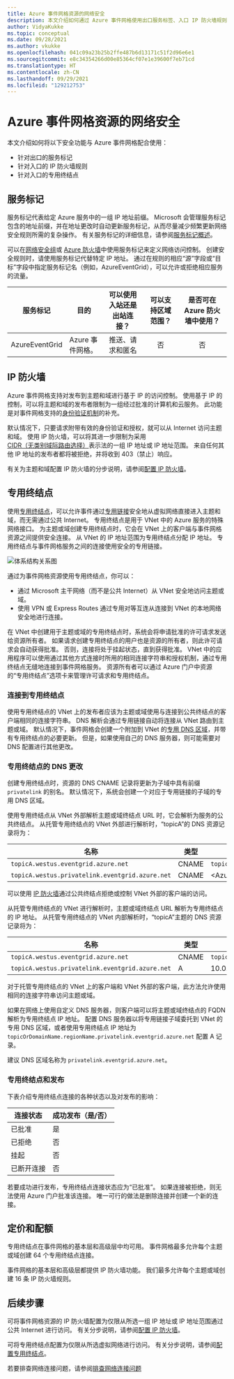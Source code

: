 ```yaml
---
title: Azure 事件网格资源的网络安全
description: 本文介绍如何通过 Azure 事件网格使用出口服务标签、入口 IP 防火墙规则以及入口专用终结点。
author: VidyaKukke
ms.topic: conceptual
ms.date: 09/28/2021
ms.author: vkukke
ms.openlocfilehash: 041c09a23b25b2ffe487b6d13171c51f2d96e6e1
ms.sourcegitcommit: e8c34354266d00e85364cf07e1e39600f7eb71cd
ms.translationtype: HT
ms.contentlocale: zh-CN
ms.lasthandoff: 09/29/2021
ms.locfileid: "129212753"
---
```

# <a name="network-security-for-azure-event-grid-resources"></a>Azure 事件网格资源的网络安全
本文介绍如何将以下安全功能与 Azure 事件网格配合使用： 

- 针对出口的服务标记
- 针对入口的 IP 防火墙规则
- 针对入口的专用终结点


## <a name="service-tags"></a>服务标记
服务标记代表给定 Azure 服务中的一组 IP 地址前缀。 Microsoft 会管理服务标记包含的地址前缀，并在地址更改时自动更新服务标记，从而尽量减少频繁更新网络安全规则所需的复杂操作。 有关服务标记的详细信息，请参阅[服务标记概述](../virtual-network/service-tags-overview.md)。

可以在[网络安全组](../virtual-network/network-security-groups-overview.md#security-rules)或 [Azure 防火墙](../firewall/service-tags.md)中使用服务标记来定义网络访问控制。 创建安全规则时，请使用服务标记代替特定 IP 地址。 通过在规则的相应“源”字段或“目标”字段中指定服务标记名（例如，AzureEventGrid），可以允许或拒绝相应服务的流量。

| 服务标记 | 目的 | 可以使用入站还是出站连接？ | 可以支持区域范围？ | 是否可在 Azure 防火墙中使用？ |
| --- | -------- |:---:|:---:|:---:|
| AzureEventGrid | Azure 事件网格。 | 推送、请求和匿名 | 否 | 否 |


## <a name="ip-firewall"></a>IP 防火墙 
Azure 事件网格支持对发布到主题和域进行基于 IP 的访问控制。 使用基于 IP 的控制，可以将主题和域的发布者限制为一组经过批准的计算机和云服务。 此功能是对事件网格支持的[身份验证机制](security-authentication.md)的补充。

默认情况下，只要请求附带有效的身份验证和授权，就可以从 Internet 访问主题和域。 使用 IP 防火墙，可以将其进一步限制为采用 [CIDR（无类别域际路由选择）](https://en.wikipedia.org/wiki/Classless_Inter-Domain_Routing)表示法的一组 IP 地址或 IP 地址范围。 来自任何其他 IP 地址的发布者都将被拒绝，并将收到 403（禁止）响应。

有关为主题和域配置 IP 防火墙的分步说明，请参阅[配置 IP 防火墙](configure-firewall.md)。

## <a name="private-endpoints"></a>专用终结点
使用[专用终结点](../private-link/private-endpoint-overview.md)，可以允许事件通过[专用链接](../private-link/private-link-overview.md)安全地从虚拟网络直接进入主题和域，而无需通过公共 Internet。 专用终结点是用于 VNet 中的 Azure 服务的特殊网络接口。 为主题或域创建专用终结点时，它会在 VNet 上的客户端与事件网格资源之间提供安全连接。 从 VNet 的 IP 地址范围为专用终结点分配 IP 地址。 专用终结点与事件网格服务之间的连接使用安全的专用链接。

![体系结构关系图](./media/network-security/architecture-diagram.png)

通过为事件网格资源使用专用终结点，你可以：

- 通过 Microsoft 主干网络（而不是公共 Internet）从 VNet 安全地访问主题或域。
- 使用 VPN 或 Express Routes 通过专用对等互连从连接到 VNet 的本地网络安全地进行连接。

在 VNet 中创建用于主题或域的专用终结点时，系统会将申请批准的许可请求发送给资源所有者。 如果请求创建专用终结点的用户也是资源的所有者，则此许可请求会自动获得批准。 否则，连接将处于挂起状态，直到获得批准。 VNet 中的应用程序可以使用通过其他方式连接时所用的相同连接字符串和授权机制，通过专用终结点无缝地连接到事件网格服务。 资源所有者可以通过 Azure 门户中资源的“专用终结点”选项卡来管理许可请求和专用终结点。

### <a name="connect-to-private-endpoints"></a>连接到专用终结点
使用专用终结点的 VNet 上的发布者应该为主题或域使用与连接到公共终结点的客户端相同的连接字符串。 DNS 解析会通过专用链接自动将连接从 VNet 路由到主题或域。 默认情况下，事件网格会创建一个附加到 VNet 的[专用 DNS 区域](../dns/private-dns-overview.md)，并带有专用终结点的必要更新。 但是，如果使用自己的 DNS 服务器，则可能需要对 DNS 配置进行其他更改。

### <a name="dns-changes-for-private-endpoints"></a>专用终结点的 DNS 更改
创建专用终结点时，资源的 DNS CNAME 记录将更新为子域中具有前缀 `privatelink` 的别名。 默认情况下，系统会创建一个对应于专用链接的子域的专用 DNS 区域。 

使用专用终结点从 VNet 外部解析主题或域终结点 URL 时，它会解析为服务的公共终结点。 从托管专用终结点的 VNet 外部进行解析时，“topicA”的 DNS 资源记录将为：

| 名称                                          | 类型      | Value                                         |
| --------------------------------------------- | ----------| --------------------------------------------- |  
| `topicA.westus.eventgrid.azure.net`             | CNAME     | `topicA.westus.privatelink.eventgrid.azure.net` |
| `topicA.westus.privatelink.eventgrid.azure.net` | CNAME     | \<Azure traffic manager profile\>

可以使用 [IP 防火墙](#ip-firewall)通过公共终结点拒绝或控制 VNet 外部的客户端的访问。 

从托管专用终结点的 VNet 进行解析时，主题或域终结点 URL 解析为专用终结点的 IP 地址。 从托管专用终结点的 VNet 内部解析时，“topicA”主题的 DNS 资源记录将为：

| 名称                                          | 类型      | Value                                         |
| --------------------------------------------- | ----------| --------------------------------------------- |  
| `topicA.westus.eventgrid.azure.net`             | CNAME     | `topicA.westus.privatelink.eventgrid.azure.net` |
| `topicA.westus.privatelink.eventgrid.azure.net` | A         | 10.0.0.5

对于托管专用终结点的 VNet 上的客户端和 VNet 外部的客户端，此方法允许使用相同的连接字符串访问主题或域。

如果在网络上使用自定义 DNS 服务器，则客户端可以将主题或域终结点的 FQDN 解析为专用终结点 IP 地址。 配置 DNS 服务器以将专用链接子域委托到 VNet 的专用 DNS 区域，或者使用专用终结点 IP 地址为 `topicOrDomainName.regionName.privatelink.eventgrid.azure.net` 配置 A 记录。

建议 DNS 区域名称为 `privatelink.eventgrid.azure.net`。

### <a name="private-endpoints-and-publishing"></a>专用终结点和发布

下表介绍专用终结点连接的各种状态以及对发布的影响：

| 连接状态   |  成功发布（是/否） |
| ------------------ | -------------------------------|
| 已批准           | 是                            |
| 已拒绝           | 否                             |
| 挂起            | 否                             |
| 已断开连接       | 否                             |

若要成功进行发布，专用终结点连接状态应为“已批准”。 如果连接被拒绝，则无法使用 Azure 门户批准该连接。 唯一可行的做法是删除连接并创建一个新的连接。

## <a name="pricing-and-quotas"></a>定价和配额
专用终结点在事件网格的基本层和高级层中均可用。 事件网格最多允许每个主题或域创建 64 个专用终结点连接。 

事件网格的基本层和高级层都提供 IP 防火墙功能。 我们最多允许每个主题或域创建 16 条 IP 防火墙规则。

## <a name="next-steps"></a>后续步骤
可将事件网格资源的 IP 防火墙配置为仅限从所选一组 IP 地址或 IP 地址范围通过公共 Internet 进行访问。 有关分步说明，请参阅[配置 IP 防火墙](configure-firewall.md)。

可将专用终结点配置为仅限从所选虚拟网络进行访问。 有关分步说明，请参阅[配置专用终结点](configure-private-endpoints.md)。

若要排查网络连接问题，请参阅[排查网络连接问题](troubleshoot-network-connectivity.md)
